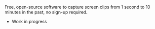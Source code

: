 Free, open-source software to capture screen clips from 1 second to 10 minutes in the past, no sign-up required.

- Work in progress
